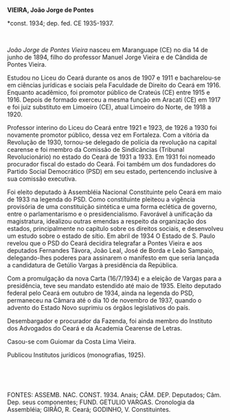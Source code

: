 **VIEIRA, João Jorge de Pontes**

\*const. 1934; dep. fed. CE 1935-1937.

 

*João Jorge de Pontes Vieira* nasceu em Maranguape (CE) no dia 14 de
junho de 1894, filho do professor Manuel Jorge Vieira e de Cândida de
Pontes Vieira.

Estudou no Liceu do Ceará durante os anos de 1907 e 1911 e bacharelou-se
em ciências jurídicas e sociais pela Faculdade de Direito do Ceará em
1916. Enquanto acadêmico, foi promotor público de Crateús (CE) entre
1915 e 1916. Depois de formado exerceu a mesma função em Aracati (CE) em
1917 e foi juiz substituto em Limoeiro (CE), atual Limoeiro do Norte, de
1918 a 1920.

Professor interino do Liceu do Ceará entre 1921 e 1923, de 1926 a 1930
foi novamente promotor público, dessa vez em Fortaleza. Com a vitória da
Revolução de 1930, tornou-se delegado de polícia da revolução na capital
cearense e foi membro da Comissão de Sindicâncias (Tribunal
Revolucionário) no estado do Ceará de 1931 a 1933. Em 1931 foi nomeado
procurador fiscal do estado do Ceará. Foi também um dos fundadores do
Partido Social Democrático (PSD) em seu estado, pertencendo inclusive à
sua comissão executiva.

Foi eleito deputado à Assembléia Nacional Constituinte pelo Ceará em
maio de 1933 na legenda do PSD. Como constituinte pleiteou a vigência
provisória de uma constituição sintética e uma forma eclética de
governo, entre o parlamentarismo e o presidencialismo. Favorável à
unificação da magistratura, idealizou outras emendas a respeito da
organização dos estados, principalmente no capítulo sobre os direitos
sociais, e desenvolveu um estudo sobre o estado de sítio. Em abril de
1934 O Estado de S. Paulo revelou que o PSD do Ceará decidira telegrafar
a Pontes Vieira e aos deputados Fernandes Távora, João Leal, José de
Borda e Leão Sampaio, delegando-lhes poderes para assinarem o manifesto
em que seria lançada a candidatura de Getúlio Vargas à presidência da
República.

Com a promulgação da nova Carta (16/7/1934) e a eleição de Vargas para a
presidência, teve seu mandato estendido até maio de 1935. Eleito
deputado federal pelo Ceará em outubro de 1934, ainda na legenda do PSD,
permaneceu na Câmara até o dia 10 de novembro de 1937, quando o advento
do Estado Novo suprimiu os órgãos legislativos do país.

Desembargador e procurador da Fazenda, foi ainda membro do Instituto dos
Advogados do Ceará e da Academia Cearense de Letras.

Casou-se com Guiomar da Costa Lima Vieira.

Publicou Institutos jurídicos (monografias, 1925).

 

 

FONTES: ASSEMB. NAC. CONST. 1934. Anais; CÂM. DEP. Deputados; Câm. Dep.
seus componentes; FUND. GETULIO VARGAS. Cronologia da Assembléia; GIRÃO,
R. Ceará; GODINHO, V. Constituintes.

 
